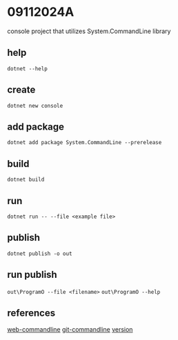 # 09112024A
console project that utilizes System.CommandLine library

## help

`dotnet --help`

## create

`dotnet new console`

## add package

`dotnet add package System.CommandLine --prerelease`

## build

`dotnet build`

## run

`dotnet run -- --file <example file>`

## publish

`dotnet publish -o out`

## run publish

`out\ProgramO --file <filename>`
`out\ProgramO --help`

## references
[web-commandline](https://learn.microsoft.com/en-us/dotnet/standard/commandline/)
[git-commandline](https://github.com/dotnet/docs/blob/main/docs/standard/commandline/get-started-tutorial.md)
[version](https://andrewlock.net/version-vs-versionsuffix-vs-packageversion-what-do-they-all-mean/#informationalversion)